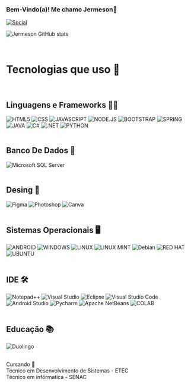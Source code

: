 ### Bem-Vindo(a)! Me chamo Jermeson👋 ###


[![Social](https://img.shields.io/badge/LinkedIn-0077B5?style=for-the-badge&logo=linkedin&logoColor=white)](https://www.linkedin.com/in/jermeson-ferreira/)

![Jermeson GitHub stats](https://github-readme-stats.vercel.app/api?username=Jemersu&show_icons=true&theme=dracula)




<div style="display: inline-block"><br/>
    <h1>Tecnologias que uso 🤖</h1><br/>
    <h2>Linguagens e Frameworks 👨‍💻</h2>
    <img text-align="center" src="https://img.shields.io/badge/HTML5-E34F26?style=for-the-badge&logo=html5&logoColor=white" alt="HTML5" />
    <img text-align="center" src="https://img.shields.io/badge/CSS3-1572B6?style=for-the-badge&logo=css3&logoColor=white" alt="CSS" />
    <img text-align="center" src="https://img.shields.io/badge/JavaScript-F7DF1E?style=for-the-badge&logo=javascript&logoColor=black" alt="JAVASCRIPT" />
    <img text-align="center" src="https://img.shields.io/badge/Node.js-43853D?style=for-the-badge&logo=node.js&logoColor=white" alt="NODE.JS" />
    <img text-align="center" src="https://img.shields.io/badge/Bootstrap-563D7C?style=for-the-badge&logo=bootstrap&logoColor=white" alt="BOOTSTRAP" />
    <img text-align="center" src="https://img.shields.io/badge/Spring-6DB33F?style=for-the-badge&logo=spring&logoColor=white" alt="SPRING" />
    <img text-align="center" src="https://img.shields.io/badge/Java-ED8B00?style=for-the-badge&logo=openjdk&logoColor=white" alt="JAVA" />
    <img text-align="center" src="https://img.shields.io/badge/C%23-239120?style=for-the-badge&logo=c-sharp&logoColor=white" alt="C#" />
    <img text-align="center" src="https://img.shields.io/badge/.NET-5C2D91?style=for-the-badge&logo=.net&logoColor=white" alt=".NET" />
    <img text-align="center" src="https://img.shields.io/badge/Python-14354C?style=for-the-badge&logo=python&logoColor=white" alt="PYTHON" /><br/><br/>
    <h2>Banco De Dados 🎲</h2>
    <img text-align="center" src="https://img.shields.io/badge/Microsoft%20SQL%20Server-CC2927?style=for-the-badge&logo=microsoft%20sql%20server&logoColor=white" alt="Microsoft SQL Server" />
    <br/><br/>
    <h2>Desing 🎨</h2>
    <img text-align="center" src="https://img.shields.io/badge/Figma-F24E1E?style=for-the-badge&logo=figma&logoColor=white" alt="Figma" />
    <img text-align="center" src="https://img.shields.io/badge/Adobe%20Photoshop-31A8FF?style=for-the-badge&logo=Adobe%20Photoshop&logoColor=black" alt="Photoshop" />
    <img text-align="center" src="https://img.shields.io/badge/Canva-%2300C4CC.svg?&style=for-the-badge&logo=Canva&logoColor=white" alt="Canva" />
    <br/><br/>
    <h2>Sistemas Operacionais 🖥️</h2>
    <img text-align="center" src="https://img.shields.io/badge/Android-3DDC84?style=for-the-badge&logo=android&logoColor=white" alt="ANDROID" />
    <img text-align="center" src="https://img.shields.io/badge/Windows-0078D6?style=for-the-badge&logo=windows&logoColor=white" alt="WINDOWS" />
    <img text-align="center" src="https://img.shields.io/badge/Linux-FCC624?style=for-the-badge&logo=linux&logoColor=black" alt="LINUX" />
    <img text-align="center" src="https://img.shields.io/badge/Linux_Mint-87CF3E?style=for-the-badge&logo=linux-mint&logoColor=white" alt="LINUX MINT" />
    <img text-align="center" src="https://img.shields.io/badge/Debian-A81D33?style=for-the-badge&logo=debian&logoColor=white" alt="Debian" /> 
    <img text-align="center" src="https://img.shields.io/badge/Red%20Hat-EE0000?style=for-the-badge&logo=redhat&logoColor=white" alt="RED HAT" />
    <img text-align="center" src="https://img.shields.io/badge/Ubuntu-E95420?style=for-the-badge&logo=ubuntu&logoColor=white" alt="UBUNTU" /><br/><br/>
    <h2>IDE 🛠️</h2>
    <img text-align="center" src="https://img.shields.io/badge/Notepad++-90E59A.svg?style=for-the-badge&logo=notepad%2B%2B&logoColor=black" alt="Notepad++" />
    <img text-align="center" src="https://img.shields.io/badge/Visual_Studio-5C2D91?style=for-the-badge&logo=visual%20studio&logoColor=white" alt="Visual Studio" />
    <img text-align="center" src="https://img.shields.io/badge/Eclipse-2C2255?style=for-the-badge&logo=eclipse&logoColor=white" alt="Eclipse" />
    <img text-align="center" src="https://img.shields.io/badge/Visual_Studio_Code-0078D4?style=for-the-badge&logo=visual%20studio%20code&logoColor=white" alt="Visual Studio Code" />
    <img text-align="center" src="https://img.shields.io/badge/Android_Studio-3DDC84?style=for-the-badge&logo=android-studio&logoColor=white" alt="Android Studio" />
    <img text-align="center" src="https://img.shields.io/badge/PyCharm-000000.svg?&style=for-the-badge&logo=PyCharm&logoColor=white" alt="Pycharm" />
    <img text-align="center" src="https://img.shields.io/badge/apache%20netbeans-1B6AC6?style=for-the-badge&logo=apache%20netbeans%20IDE&logoColor=white" alt="Apache NetBeans" />
    <img text-align="center" src="https://img.shields.io/badge/Colab-F9AB00?style=for-the-badge&logo=googlecolab&color=525252" alt="COLAB" />
    <br/><br/>
    <h2>Educação 📚</h2>
    <img text-align="center" src="https://img.shields.io/badge/Duolingo-58CC02?style=for-the-badge&logo=Duolingo&logoColor=white" alt="Duolingo" /><br/><br/>
    <p>Cursando 🎒<br/> 
    Técnico em Desenvolvimento de Sistemas - ETEC<br/>
    Técnico em infórmatica - SENAC</p>
</div>
